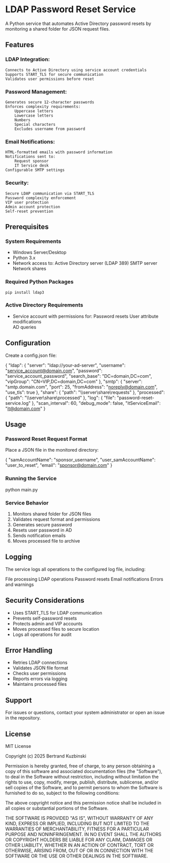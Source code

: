# LDAP Password Reset Service
A Python service that automates Active Directory password resets by monitoring a shared folder for JSON request files.

## Features

### LDAP Integration:
    Connects to Active Directory using service account credentials
    Supports START_TLS for secure communication
    Validates user permissions before reset

### Password Management:
    Generates secure 12-character passwords
    Enforces complexity requirements:
        Uppercase letters
        Lowercase letters
        Numbers
        Special characters
        Excludes username from password

### Email Notifications:
    HTML-formatted emails with password information
    Notifications sent to:
        Request sponsor
        IT Service desk
    Configurable SMTP settings

### Security:
    Secure LDAP communication via START_TLS
    Password complexity enforcement
    VIP user protection
    Admin account protection
    Self-reset prevention

## Prerequisites

### System Requirements
  
+ Windows Server/Desktop
+ Python 3.x
+ Network access to:
    Active Directory server (LDAP 389)
    SMTP server
    Network shares

### Required Python Packages

    pip install ldap3

### Active Directory Requirements

+ Service account with permissions for:
    Password resets
    User attribute modifications    
    AD queries

## Configuration
Create a config.json file:

{
    "ldap": {
        "server": "ldap://your-ad-server",
        "username": "service_account@domain.com",
        "password": "service_account_password",
        "search_base": "DC=domain,DC=com",
        "vipGroup": "CN=VIP,DC=domain,DC=com"
    },
    "smtp": {
        "server": "smtp.domain.com",
        "port": 25,
        "fromAddress": "noreply@domain.com",
        "use_tls": true
    },
    "share": {
        "path": "\\\\server\\share\\requests"
    },
    "processed": {
        "path": "\\\\server\\share\\processed"
    },
    "log": {
        "file": "password-reset-service.log"
    },
    "scan_interval": 60,
    "debug_mode": false,
    "itServiceEmail": "it@domain.com"
}

## Usage

### Password Reset Request Format

Place a JSON file in the monitored directory:

{
    "samAccountName": "sponsor_username",
    "user_samAccountName": "user_to_reset",
    "email": "sponsor@domain.com"
}

### Running the Service

python main.py

### Service Behavior
1. Monitors shared folder for JSON files
2. Validates request format and permissions
3. Generates secure password
4. Resets user password in AD
5. Sends notification emails
6. Moves processed file to archive

##  Logging

The service logs all operations to the configured log file, including:

File processing
LDAP operations
Password resets
Email notifications
Errors and warnings

## Security Considerations

- Uses START_TLS for LDAP communication
- Prevents self-password resets
- Protects admin and VIP accounts
- Moves processed files to secure location
- Logs all operations for audit

## Error Handling

- Retries LDAP connections
- Validates JSON file format
- Checks user permissions
- Reports errors via logging
- Maintains processed files

## Support

For issues or questions, contact your system administrator or open an issue in the repository.

## License

MIT License

Copyright (c) 2025 Bertrand Kuzbinski

Permission is hereby granted, free of charge, to any person obtaining a copy
of this software and associated documentation files (the "Software"), to deal
in the Software without restriction, including without limitation the rights
to use, copy, modify, merge, publish, distribute, sublicense, and/or sell
copies of the Software, and to permit persons to whom the Software is
furnished to do so, subject to the following conditions:

The above copyright notice and this permission notice shall be included in all
copies or substantial portions of the Software.

THE SOFTWARE IS PROVIDED "AS IS", WITHOUT WARRANTY OF ANY KIND, EXPRESS OR
IMPLIED, INCLUDING BUT NOT LIMITED TO THE WARRANTIES OF MERCHANTABILITY,
FITNESS FOR A PARTICULAR PURPOSE AND NONINFRINGEMENT. IN NO EVENT SHALL THE
AUTHORS OR COPYRIGHT HOLDERS BE LIABLE FOR ANY CLAIM, DAMAGES OR OTHER
LIABILITY, WHETHER IN AN ACTION OF CONTRACT, TORT OR OTHERWISE, ARISING FROM,
OUT OF OR IN CONNECTION WITH THE SOFTWARE OR THE USE OR OTHER DEALINGS IN THE
SOFTWARE.